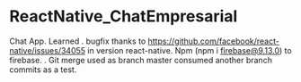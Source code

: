 # ReactNative_ChatEmpresarial
Chat App.
Learned
. bugfix thanks to https://github.com/facebook/react-native/issues/34055 in version react-native. Npm (npm i firebase@9.13.0) to firebase. 
. Git merge used as branch master consumed another branch commits as a test. 
